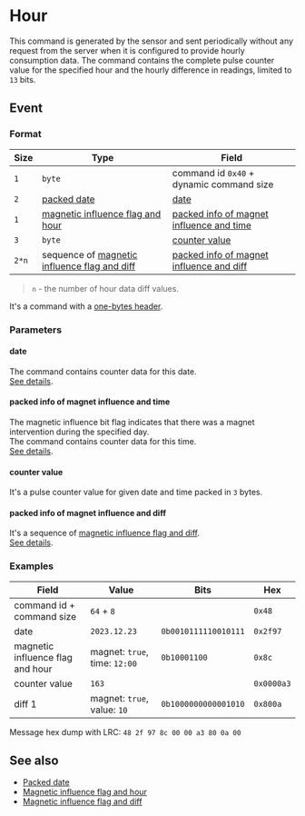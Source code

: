 # Hour

This command is generated by the sensor and sent periodically without any request from the server when it is configured to provide hourly consumption data.
The command contains the complete pulse counter value for the specified hour and the hourly difference in readings, limited to `13` bits.


## Event

### Format

| Size  | Type                                                                                              | Field                                                                                 |
| ----- | ------------------------------------------------------------------------------------------------- | ------------------------------------------------------------------------------------- |
| `1`   | `byte`                                                                                            | command id `0x40` + dynamic command size                                              |
| `2`   | [packed date](../../types.md#packed-date)                                                         | [date](#date)                                                                         |
| `1`   | [magnetic influence flag and hour](../../types.md#packed-magnetic-influence-and-hour)             | [packed info of magnet influence and time](#packed-info-of-magnet-influence-and-time) |
| `3`   | `byte`                                                                                            | [counter value](#counter-value)                                                       |
| `2*n` | sequence of [magnetic influence flag and diff](../../types.md#packed-magnetic-influence-and-diff) | [packed info of magnet influence and diff](#packed-info-of-magnet-influence-and-diff) |

> `n` - the number of hour data diff values.

It's a command with a [one-bytes header](../../message.md#command-with-a-one-byte-header).

### Parameters

#### **date**

The command contains counter data for this date.
<br>
[See details](../../types.md#packed-date).

#### **packed info of magnet influence and time**

The magnetic influence bit flag indicates that there was a magnet intervention during the specified day.
<br>
The command contains counter data for this time.
<br>
[See details](../../types.md#packed-magnetic-influence-and-hour).

#### **counter value**

It's a pulse counter value for given date and time packed in `3` bytes.

#### **packed info of magnet influence and diff**

It's a sequence of [magnetic influence flag and diff](../../types.md#packed-magnetic-influence-and-diff).
<br>
[See details](../../types.md#packed-magnetic-influence-and-diff).

### Examples

| Field                            | Value                         | Bits                 | Hex        |
| -------------------------------- | ----------------------------- | -------------------- | ---------- |
| command id + command size        | `64` + `8`                    |                      | `0x48`     |
| date                             | `2023.12.23`                  | `0b0010111110010111` | `0x2f97`   |
| magnetic influence flag and hour | magnet: `true`, time: `12:00` | `0b10001100`         | `0x8c`     |
| counter value                    | `163`                         |                      | `0x0000a3` |
| diff 1                           | magnet: `true`, value: `10`   | `0b1000000000001010` | `0x800a`   |

Message hex dump with LRC: `48 2f 97 8c 00 00 a3 80 0a 00`


## See also

* [Packed date](../../types.md#packed-date)
* [Magnetic influence flag and hour](../../types.md#packed-magnetic-influence-and-hour)
* [Magnetic influence flag and diff](../../types.md#packed-magnetic-influence-and-diff)
